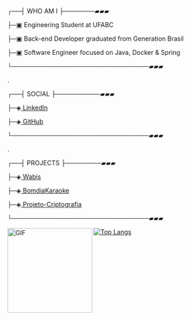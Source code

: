 ┌──┤ WHO AM I ├───────▰▰▰

├─▣ Engineering Student at UFABC

├─▣ Back-end Developer graduated from Generation Brasil

├─▣ Software Engineer focused on Java, Docker & Spring

└───────────────────────────────▰▰▰

.

<div>
┌──┤ SOCIAL ├──────────▰▰▰

  
├─◈<a href="https://www.linkedin.com/in/gisele-da-silva-carvalho/"> LinkedIn </a>

  
├─◈<a href="https://github.com/giselescarvalho"> GitHub </a>


└───────────────────────────────▰▰▰

.

</div>

┌──┤ PROJECTS ├────────▰▰▰


├─◈<a href="https://github.com/ProjetoIntegradorGrupo1"> Wabis </a>

├─◈<a href="https://github.com/BomdiaKaraoke"> BomdiaKaraoke </a>

├─◈<a href="https://github.com/giselescarvalho/Projeto-Criptografia"> Projeto-Criptografia </a>

└───────────────────────────────▰▰▰

  </pre>
</div>

[![Top Langs](https://github-readme-stats.vercel.app/api/top-langs/?username=giselescarvalho&layout=compact)](https://github.com/giselescarvalho/github-readme-stats)
<img align="left" alt="GIF" src="https://media.giphy.com/media/dECBf0xnwQKCPZOkiC/giphy.gif" width="190" height="190" style="max-width:100%;"></a>
